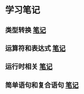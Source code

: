 # 学习笔记
## 类型转换 [笔记](./类型转换.md)
## 运算符和表达式 [笔记](./运算符和表达式.md)
## 运行时相关 [笔记](./运行时相关.md)
## 简单语句和复合语句 [笔记](./简单语句和复合语句.md)


